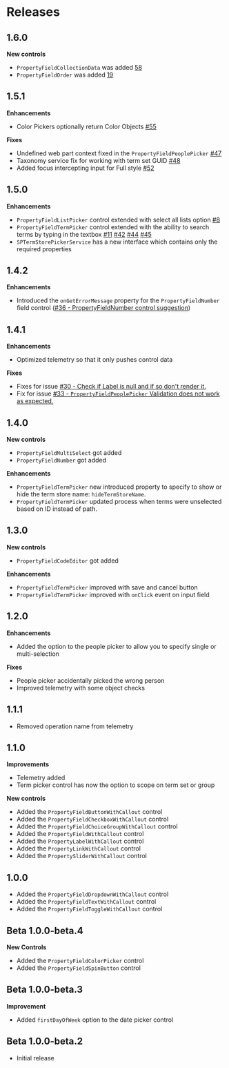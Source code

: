 # Releases

## 1.6.0 

**New controls**

- `PropertyFieldCollectionData` was added [58](https://github.com/SharePoint/sp-dev-fx-property-controls/issues/58)
- `PropertyFieldOrder` was added [19](https://github.com/SharePoint/sp-dev-fx-property-controls/issues/19)

## 1.5.1

**Enhancements**

- Color Pickers optionally return Color Objects [#55](https://github.com/SharePoint/sp-dev-fx-property-controls/issues/55)

**Fixes**

- Undefined web part context fixed in the `PropertyFieldPeoplePicker` [#47](https://github.com/SharePoint/sp-dev-fx-property-controls/issues/47)
- Taxonomy service fix for working with term set GUID [#48](https://github.com/SharePoint/sp-dev-fx-property-controls/issues/48)
- Added focus intercepting input for Full style [#52](https://github.com/SharePoint/sp-dev-fx-property-controls/issues/52)

## 1.5.0

**Enhancements**

- `PropertyFieldListPicker` control extended with select all lists option [#8](https://github.com/SharePoint/sp-dev-fx-property-controls/issues/8)
- `PropertyFieldTermPicker` control extended with the ability to search terms by typing in the textbox [#11](https://github.com/SharePoint/sp-dev-fx-property-controls/issues/11) [#42](https://github.com/SharePoint/sp-dev-fx-property-controls/issues/42) [#44](https://github.com/SharePoint/sp-dev-fx-property-controls/issues/44) [#45](https://github.com/SharePoint/sp-dev-fx-property-controls/issues/45)
- `SPTermStorePickerService` has a new interface which contains only the required properties 

## 1.4.2

**Enhancements**

- Introduced the `onGetErrorMessage` property for the `PropertyFieldNumber` field control ([#36 - PropertyFieldNumber control suggestion](https://github.com/SharePoint/sp-dev-fx-property-controls/issues/36))

## 1.4.1

**Enhancements**

- Optimized telemetry so that it only pushes control data

**Fixes**

- Fixes for issue [#30 - Check if Label is null and if so don't render it.](https://github.com/SharePoint/sp-dev-fx-property-controls/issues/30)
- Fix for issue [#33 - `PropertyFieldPeoplePicker` Validation does not work as expected.](https://github.com/SharePoint/sp-dev-fx-property-controls/issues/33)

## 1.4.0

**New controls**

- `PropertyFieldMultiSelect` got added
- `PropertyFieldNumber` got added

**Enhancements**

- `PropertyFieldTermPicker` new introduced property to specify to show or hide the term store name: `hideTermStoreName`.
- `PropertyFieldTermPicker` updated process when terms were unselected based on ID instead of path.

## 1.3.0

**New controls**

- `PropertyFieldCodeEditor` got added

**Enhancements**

- `PropertyFieldTermPicker` improved with save and cancel button
- `PropertyFieldTermPicker` improved with `onClick` event on input field

## 1.2.0

**Enhancements**

- Added the option to the people picker to allow you to specify single or multi-selection

**Fixes**

- People picker accidentally picked the wrong person
- Improved telemetry with some object checks

## 1.1.1

- Removed operation name from telemetry

## 1.1.0

**Improvements**
- Telemetry added
- Term picker control has now the option to scope on term set or group

**New controls**
- Added the `PropertyFieldButtonWithCallout` control
- Added the `PropertyFieldCheckboxWithCallout` control
- Added the `PropertyFieldChoiceGroupWithCallout` control
- Added the `PropertyFieldWithCallout` control
- Added the `PropertyLabelWithCallout` control
- Added the `PropertyLinkWithCallout` control
- Added the `PropertySliderWithCallout` control

## 1.0.0
- Added the `PropertyFieldDropdownWithCallout` control
- Added the `PropertyFieldTextWithCallout` control
- Added the `PropertyFieldToggleWithCallout` control

## Beta 1.0.0-beta.4

**New Controls**
- Added the `PropertyFieldColorPicker` control
- Added the `PropertyFieldSpinButton` control

## Beta 1.0.0-beta.3

**Improvement**
- Added `firstDayOfWeek` option to the date picker control

## Beta 1.0.0-beta.2
- Initial release
